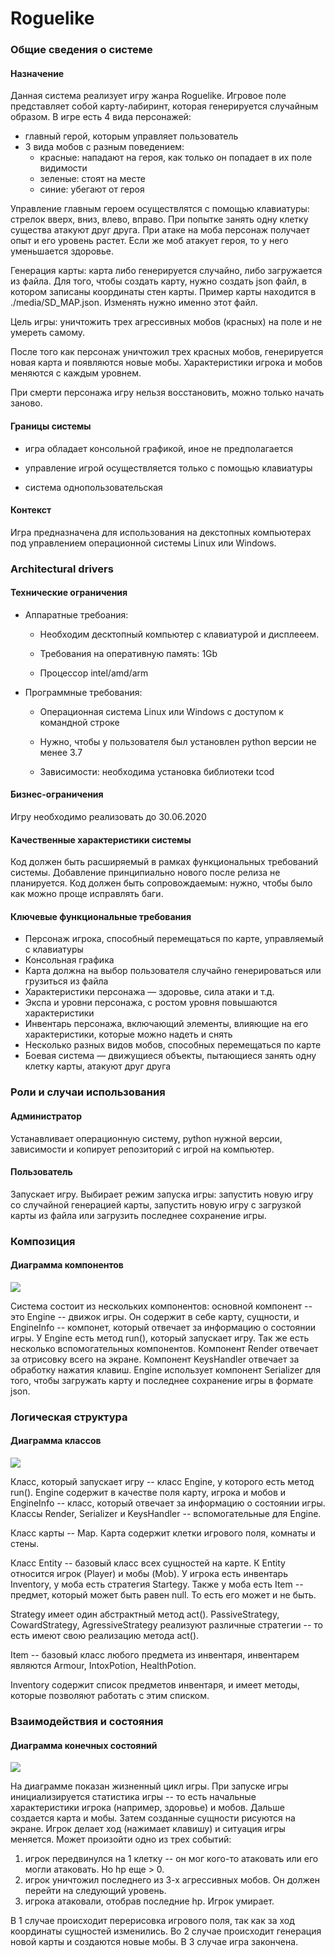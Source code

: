 # Roguelike 

### Общие сведения о системе

#### Назначение

Данная система реализует игру жанра Roguelike.
Игровое поле представляет собой карту-лабиринт,
которая  генерируется случайным образом.
В игре есть 4 вида персонажей: 
- главный герой, которым управляет пользователь
- 3 вида мобов с разным поведением: 
   * красные: нападают на героя, как только он попадает в их поле видимости
   * зеленые: стоят на месте
   * синие: убегают от героя
   
Управление главным героем осуществлятся с помощью клавиатуры: стрелок вверх, вниз, влево, вправо.
При попытке занять одну клетку существа атакуют друг друга.
При атаке на моба персонаж получает опыт и его уровень растет.
Если же моб атакует героя, то у него уменьшается здоровье. 

Генерация карты: карта либо генерируется случайно, либо загружается из файла. 
Для того, чтобы создать карту, нужно создать json файл, в котором записаны координаты
стен карты. Пример карты находится в ./media/SD_MAP.json. Изменять нужно именно этот файл.

Цель игры: уничтожить трех агрессивных мобов (красных) на поле и не умереть самому.

После того как персонаж уничтожил трех красных мобов, генерируется новая карта 
и появляются новые мобы. Характеристики игрока и мобов меняются с каждым уровнем.

При смерти персонажа игру нельзя восстановить, можно только начать заново.


#### Границы системы

- игра обладает консольной графикой, иное не предполагается

- управление игрой осуществляется только с помощью клавиатуры

- система однопользовательская


#### Контекст 

Игра предназначена для использования на декстопных компьютерах 
под управлением операционной системы Linux или Windows.

### Architectural drivers

#### Технические ограничения

- Аппаратные требоания:

    * Необходим десктопный компьютер с клавиатурой и дисплееем.
    
    * Требования на оперативную память: 1Gb 
    
    * Процессор intel/amd/arm 
    
    
- Программные требования:

   * Операционная система Linux или Windows c доступом к командной строке

   * Нужно, чтобы у пользователя был установлен python версии не менее 3.7

   * Зависимости: необходима установка библиотеки tcod


#### Бизнес-ограничения

Игру необходимо реализовать до 30.06.2020

#### Качественные характеристики системы

Код должен быть расширяемый в рамках функциональных 
требований системы. Добавление принципиально нового после релиза не планируется.
Код должен быть сопровождаемым: нужно, чтобы было как можно проще исправлять баги.


#### Ключевые функциональные требования

- Персонаж игрока, способный перемещаться по карте,
управляемый с клавиатуры
- Консольная графика
- Карта должна на выбор пользователя случайно генерироваться или грузиться из файла 
- Характеристики персонажа — здоровье, сила атаки и т.д.
- Экспа и уровни персонажа, с ростом уровня повышаются
характеристики
- Инвентарь персонажа, включающий элементы, влияющие на его
характеристики, которые можно надеть и снять
- Несколько разных видов мобов, способных перемещаться по
карте
- Боевая система — движущиеся объекты, пытающиеся занять
одну клетку карты, атакуют друг друга

### Роли и случаи использования

#### Администратор

Устанавливает операционную систему, python нужной версии, 
зависимости и копирует репозиторий с игрой на компьютер.

#### Пользователь

Запускает игру. Выбирает режим запуска игры: запустить новую игру со случайной генерацией карты,
запустить новую игру с загрузкой карты из файла или
загрузить последнее
сохранение игры.

### Композиция 

#### Диаграмма компонентов

![](diagram1.png)

Система состоит из нескольких компонентов: 
основной компонент -- это Engine -- движок игры.
Он содержит в себе карту, сущности, и EngineInfo -- компонет,
который отвечает за информацию о состоянии игры. 
У Engine есть метод run(), который запускает игру.
Так же есть несколько вспомогательных компонентов.
Компонент Render отвечает за отрисовку всего на экране.
Компонент KeysHandler отвечает за обработку нажатия клавиш.
Engine использует компонент Serializer для того, чтобы загружать карту и последнее сохранение
игры в формате json. 

### Логическая структура

#### Диаграмма классов

![](diagram2.png)

Класс, который запускает игру -- класс Engine, у которого есть 
метод run(). Engine содержит в качестве поля карту,
игрока и мобов и EngineInfo -- класс, который отвечает за информацию о состоянии игры.
Классы Render, Serializer и KeysHandler -- вспомогательные для Engine.

Класс карты -- Map. Карта содержит клетки игрового поля,
комнаты и стены.

Класс Entity -- базовый класс всех сущностей на карте. 
К Entity относится игрок (Player) и мобы (Mob).
У игрока есть инвентарь Inventory, у моба есть стратегия Startegy.
Также у моба есть Item -- предмет, который может быть равен null.
То есть его может и не быть.


Strategy имеет один абстрактный метод act(). 
PassiveStrategy, CowardStrategy, AgressiveStrategy 
реализуют различные стратегии -- то есть имеют свою реализацию метода
act().

Item -- базовый класс любого предмета из инвентаря,
инвентарем являются Armour, IntoxPotion, HealthPotion.

Inventory содержит список предметов инвентаря,
и имеет методы, которые позволяют работать с этим списком. 

### Взаимодействия и состояния 

#### Диаграмма конечных состояний



![](diagram3.png)

На диаграмме показан жизненный цикл игры. 
При запуске игры инициализируется статистика игры -- 
то есть начальные характеристики игрока (например, здоровье)
и мобов. Дальше создается карта и мобы.
Затем созданные сущности рисуются на экране. 
Игрок делает ход (нажимает клавишу) и ситуация игры меняется.
Может произойти одно из трех событий: 
1) игрок передвинулся на 1 клетку -- он мог кого-то атаковать или его могли 
атаковать. Но hp еще > 0.
2) игрок уничтожил последнего из 3-х агрессивных мобов. Он должен перейти на следующий уровень.
3) игрока атаковали, отобрав последние hp. Игрок умирает.

В 1 случае происходит перерисовка игрового поля, так как за ход 
координаты сущностей изменились.
Во 2 случае происходит генерация новой карты и создаются новые мобы.
В 3 случае игра закончена.